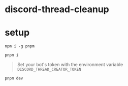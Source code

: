 # discord-thread-cleanup

# setup
`npm i -g pnpm`

`pnpm i`

> Set your bot's token with the environment variable `DISCORD_THREAD_CREATOR_TOKEN`

`pnpm dev`
